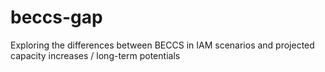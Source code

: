 # beccs-gap
Exploring the differences between BECCS in IAM scenarios and projected capacity increases / long-term potentials
